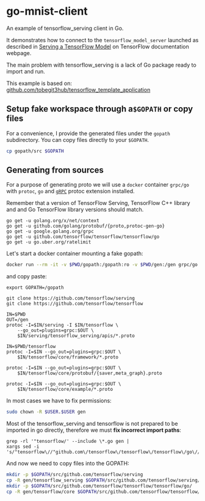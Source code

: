 # go-mnist-client

An example of tensorflow_serving client in Go. 

It demonstrates how to connect to the `tensorflow_model_server` launched
as described in 
[Serving a TensorFlow Model](https://www.tensorflow.org/serving/serving_basic) on
TensorFlow documentation webpage.

The main problem with tensorflow_serving is a lack of Go package ready to 
import and run.

This example is based on:
[github.com/tobegit3hub/tensorflow_template_application](https://github.com/tobegit3hub/tensorflow_template_application)

## Setup fake workspace through a`$GOPATH` or copy files

For a convenience, I provide the generated files under the `gopath` 
subdirectory. You can copy files directly to your `$GOPATH`.

```bash
cp gopath/src $GOPATH
```

## Generating from sources

For a purpose of generating proto we will use a `docker` container `grpc/go` with 
`protoc`, `go` and [`gRPC`](https://grpc.io/) protoc extension installed.

Remember that a version of TensorFlow Serving, TensorFlow C++ library and
and Go TensorFlow library versions should match.

```
go get -u golang.org/x/net/context
go get -u github.com/golang/protobuf/{proto,protoc-gen-go}
go get -u google.golang.org/grpc
go get -u github.com/tensorflow/tensorflow/tensorflow/go
go get -u go.uber.org/ratelimit
```


Let's start a docker container mounting a fake gopath:
```bash
docker run --rm -it -v $PWD/gopath:/gopath:ro -v $PWD/gen:/gen grpc/go /bin/bash
```
and copy paste:
```
export GOPATH=/gopath

git clone https://github.com/tensorflow/serving
git clone https://github.com/tensorflow/tensorflow

IN=$PWD
OUT=/gen
protoc -I=$IN/serving -I $IN/tensorflow \
    --go_out=plugins=grpc:$OUT \
    $IN/serving/tensorflow_serving/apis/*.proto

IN=$PWD/tensorflow
protoc -I=$IN --go_out=plugins=grpc:$OUT \
    $IN/tensorflow/core/framework/*.proto
    
protoc -I=$IN --go_out=plugins=grpc:$OUT \
    $IN/tensorflow/core/protobuf/{saver,meta_graph}.proto
    
protoc -I=$IN --go_out=plugins=grpc:$OUT \
    $IN/tensorflow/core/example/*.proto
```

In most cases we have to fix permissions:
```bash
sudo chown -R $USER.$USER gen
```

Most of the tensorflow_serving and tensorflow is not prepared to be
imported in go directly, therefore we must **fix incorrect import paths**:

``` 
grep -rl '"tensorflow/' --include \*.go gen | 
xargs sed -i 's/"tensorflow\//"github.com\/tensorflow\/tensorflow\/tensorflow\/go\//g'
```

And now we need to copy files into the GOPATH:
```bash
mkdir -p $GOPATH/src/github.com/tensorflow/serving
cp -R gen/tensorflow_serving $GOPATH/src/github.com/tensorflow/serving/
mkdir -p $GOPATH/src/github.com/tensorflow/tensorflow/tensorflow/go/
cp -R gen/tensorflow/core $GOPATH/src/github.com/tensorflow/tensorflow/tensorflow/go/
```